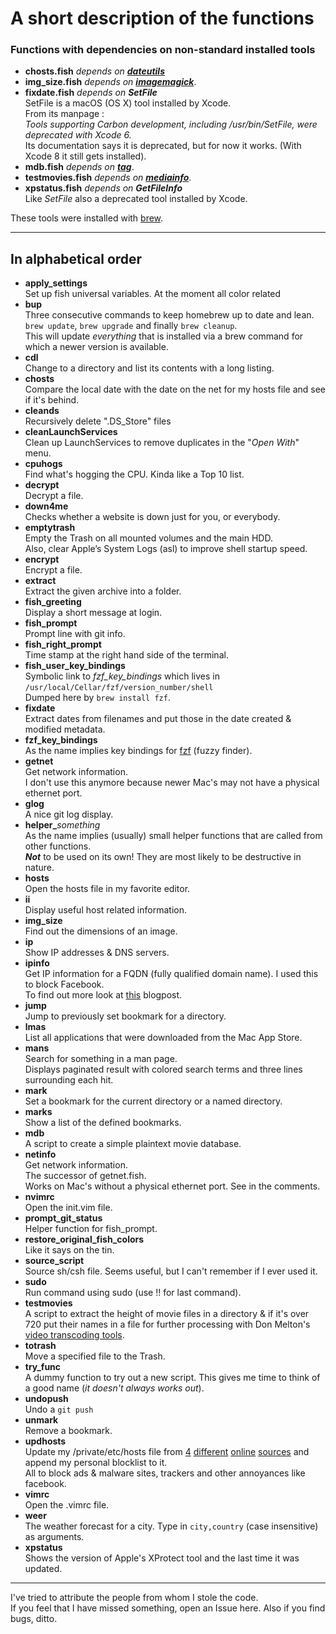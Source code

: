 # A short description of the functions

### Functions with dependencies on non-standard installed tools

* **chosts.fish** _depends on [**dateutils**][fresse]_
* **img_size.fish** _depends on [**imagemagick**][imagemagick]_.
* **fixdate.fish** _depends on **SetFile**_  
    SetFile is a macOS (OS X) tool installed by Xcode.  
    From its manpage :  
    _Tools supporting Carbon development, including /usr/bin/SetFile, were deprecated with Xcode 6._  
    Its documentation says it is deprecated, but for now it works. (With Xcode 8 it still gets installed).  
* **mdb.fish** _depends on [**tag**][github]_.
* **testmovies.fish** _depends on [**mediainfo**][mediaarea]_.
* **xpstatus.fish** _depends on **GetFileInfo**_  
Like _SetFile_ also a deprecated tool installed by Xcode.  

These tools were installed with [brew][brew].


---

## In alphabetical order

* **apply_settings**  
Set up fish universal variables. At the moment all color related
* **bup**  
Three consecutive commands to keep homebrew up to date and lean.  
`brew update`, `brew upgrade` and finally `brew cleanup`.  
This will update *everything* that is installed via a brew command for which a newer version is available.
* **cdl**  
Change to a directory and list its contents with a long listing.
* **chosts**  
Compare the local date with the date on the net for my hosts file and see if it's behind.
* **cleands**  
Recursively delete ".DS_Store" files
* **cleanLaunchServices**  
Clean up LaunchServices to remove duplicates in the "*Open With*" menu.
* **cpuhogs**  
Find what's hogging the CPU. Kinda like a Top 10 list.
* **decrypt**  
Decrypt a file.
* **down4me**  
Checks whether a website is down just for you, or everybody.
* **emptytrash**  
Empty the Trash on all mounted volumes and the main HDD.  
Also, clear Apple’s System Logs (asl) to improve shell startup speed.
* **encrypt**  
Encrypt a file.
* **extract**  
Extract the given archive into a folder.
* **fish_greeting**  
Display a short message at login.
* **fish_prompt**  
Prompt line with git info.
* **fish_right_prompt**  
Time stamp at the right hand side of the terminal.
* **fish_user_key_bindings**  
Symbolic link to *fzf_key_bindings* which lives in `/usr/local/Cellar/fzf/version_number/shell`  
Dumped here by `brew install fzf`.
* **fixdate**  
Extract dates from filenames and put those in the date created & modified metadata.
* **fzf_key_bindings**  
As the name implies key bindings for [fzf][github 2] (fuzzy finder).
* **getnet**  
Get network information.  
I don't use this anymore because newer Mac's may not have a physical ethernet port.
* **glog**  
A nice git log display.
* **helper_**_something_  
As the name implies (usually) small helper functions that are called from other functions.  
***Not*** to be used on its own! They are most likely to be destructive in nature.
* **hosts**  
Open the hosts file in my favorite editor.
* **ii**  
Display useful host related information.
* **img_size**  
Find out the dimensions of an image.
* **ip**  
Show IP addresses & DNS servers. 
* **ipinfo**  
Get IP information for a FQDN (fully qualified domain name). I used this to block Facebook.  
To find out more  look at [this][perpetual-beta] blogpost.
* **jump**  
Jump to previously set bookmark for a directory.
* **lmas**  
List all applications that were downloaded from the Mac App Store.
* **mans**  
Search for something in a man page.  
Displays paginated result with colored search terms and three lines surrounding each hit.
* **mark**  
Set a bookmark for the current directory or a named directory.
* **marks**  
Show a list of the defined bookmarks.
* **mdb**  
A script to create a simple plaintext movie database.
* **netinfo**  
Get network information.  
The  successor of getnet.fish.  
Works on Mac's without a physical ethernet port. See in the comments.
* **nvimrc**  
Open the init.vim file.
* **prompt_git_status**  
Helper function for fish_prompt.
* **restore_original_fish_colors**  
Like it says on the tin.
* **source_script**  
Source sh/csh file. Seems useful, but I can't remember if I ever used it.
* **sudo**  
Run command using sudo (use !! for last command).
* **testmovies**  
A script to extract the height of movie files in a directory & if it's over 720 put their names in a file for further processing with Don Melton's [video transcoding tools][github 3].
* **totrash**  
Move a specified file to the Trash.
* **try_func**  
A dummy function to try out a new script. This gives me time to think of a good name (_it doesn't always works out_).
* **undopush**  
Undo a `git push`
* **unmark**  
Remove a bookmark.
* **updhosts**  
Update my /private/etc/hosts file from [4][someonewhocares] [different][mvps] [online][yoyo] [sources][SB] and append my personal blocklist to it.  
All to block ads & malware sites, trackers and other annoyances like facebook.
* **vimrc**  
Open the .vimrc file.
* **weer**  
The weather forecast for a city. Type in `city,country` (case insensitive) as arguments.
* **xpstatus**  
Shows the version of Apple's XProtect tool and the last time it was updated.

---

I've tried to attribute the people from whom I stole the code.  
If you feel that I have missed something, open an Issue here.
Also if you find bugs, ditto.

[fresse]: http://www.fresse.org/dateutils
[github]: https://github.com/jdberry/tag
[github 2]: https://github.com/junegunn/fzf
[github 3]: https://github.com/donmelton/video_transcoding
[imagemagick]: https://imagemagick.org
[mediaarea]: http://mediaarea.net
[perpetual-beta]: https://www.perpetual-beta.org/weblog/blocking-facebook-on-os-x.html
[someonewhocares]: http://someonewhocares.org/hosts/zero/hosts
[mvps]: http://winhelp2002.mvps.org/hosts.txt
[yoyo]: https://pgl.yoyo.org/as/serverlist.php?hostformat=hosts&showintro=0&startdate%5Bday%5D=&startdate%5Bmonth%5D=&startdate%5Byear%5D=&mimetype=plaintext
[SB]: https://raw.githubusercontent.com/StevenBlack/hosts/master/alternates/gambling-social/hosts
[brew]: http://brew.sh
